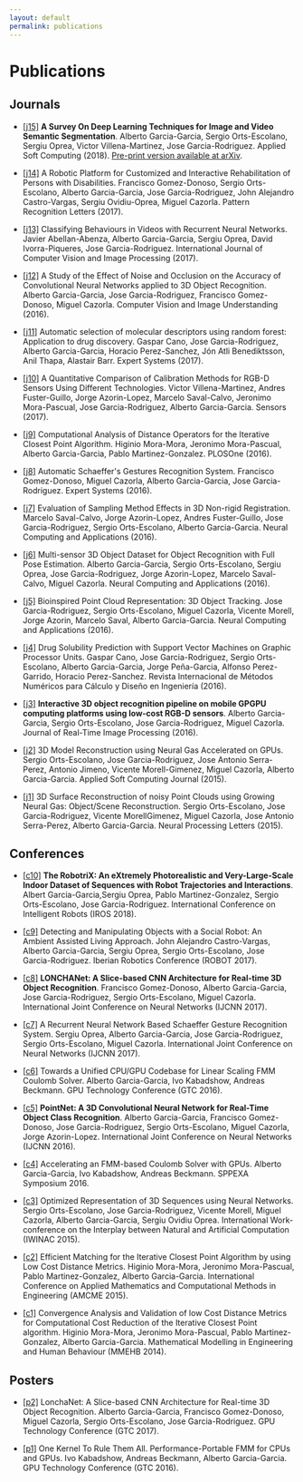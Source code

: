```yaml
---
layout: default
permalink: publications
---
```


# Publications

## Journals

- [[j15]](https://www.sciencedirect.com/science/article/pii/S1568494618302813) __A Survey On Deep Learning Techniques for Image and Video Semantic Segmentation__. Alberto Garcia-Garcia, Sergio Orts-Escolano, Sergiu Oprea, Victor Villena-Martinez, Jose Garcia-Rodriguez. Applied Soft Computing (2018). [Pre-print version available at arXiv](https://arxiv.org/abs/1704.06857).

- [[j14]](http://www.sciencedirect.com/science/article/pii/S0167865517301903) A Robotic Platform for Customized and Interactive Rehabilitation of Persons with Disabilities. Francisco Gomez-Donoso, Sergio Orts-Escolano, Alberto Garcia-Garcia, Jose Garcia-Rodriguez, John Alejandro Castro-Vargas, Sergiu Ovidiu-Oprea, Miguel Cazorla. Pattern Recognition Letters (2017).

- [[j13]](https://www.igi-global.com/article/classifying-behaviours-in-videos-with-recurrent-neural-networks/195006) Classifying Behaviours in Videos with Recurrent Neural Networks. Javier Abellan-Abenza, Alberto Garcia-Garcia, Sergiu Oprea, David Ivorra-Piqueres, Jose Garcia-Rodriguez. International Journal of Computer Vision and Image Processing (2017).

- [[j12]](http://www.sciencedirect.com/science/article/pii/S1077314217301182) A Study of the Effect of Noise and Occlusion on the Accuracy of Convolutional Neural Networks applied to 3D Object Recognition. Alberto Garcia-Garcia, Jose Garcia-Rodriguez, Francisco Gomez-Donoso, Miguel Cazorla. Computer Vision and Image Understanding (2016).

- [[j11]](http://www.sciencedirect.com/science/article/pii/S0957417416306819) Automatic selection of molecular descriptors using random forest: Application to drug discovery. Gaspar Cano, Jose Garcia-Rodriguez, Alberto Garcia-Garcia, Horacio Perez-Sanchez, Jón Atli Benediktsson, Anil Thapa, Alastair Barr. Expert Systems (2017).

- [[j10]](http://www.mdpi.com/1424-8220/17/2/243/htm) A Quantitative Comparison of Calibration Methods for RGB-D Sensors Using Different Technologies. Victor Villena-Martinez, Andres Fuster-Guillo, Jorge Azorin-Lopez, Marcelo Saval-Calvo, Jeronimo Mora-Pascual, Jose Garcia-Rodriguez, Alberto Garcia-Garcia. Sensors (2017).

- [[j9]](http://journals.plos.org/plosone/article?id=10.1371/journal.pone.0164694) Computational Analysis of Distance Operators for the Iterative Closest Point Algorithm. Higinio Mora-Mora, Jeronimo Mora-Pascual, Alberto Garcia-Garcia, Pablo Martinez-Gonzalez. PLOSOne (2016).

- [[j8]](http://onlinelibrary.wiley.com/doi/10.1111/exsy.12160/abstract) Automatic Schaeffer's Gestures Recognition System. Francisco Gomez-Donoso, Miguel Cazorla, Alberto Garcia-Garcia, Jose Garcia-Rodriguez. Expert Systems (2016).

- [[j7]](http://link.springer.com/article/10.1007/s00521-016-2258-z) Evaluation of Sampling Method Effects in 3D Non-rigid Registration. Marcelo Saval-Calvo, Jorge Azorin-Lopez, Andres Fuster-Guillo, Jose Garcia-Rodriguez, Sergio Orts-Escolano, Alberto Garcia-Garcia. Neural Computing and Applications (2016).

- [[j6]](http://link.springer.com/article/10.1007%2Fs00521-016-2224-9) Multi-sensor 3D Object Dataset for Object Recognition with Full Pose Estimation. Alberto Garcia-Garcia, Sergio Orts-Escolano, Sergiu Oprea, Jose Garcia-Rodriguez, Jorge Azorin-Lopez, Marcelo Saval-Calvo, Miguel Cazorla. Neural Computing and Applications (2016).

- [[j5]](http://link.springer.com/article/10.1007/s00521-016-2585-0) Bioinspired Point Cloud Representation: 3D Object Tracking. Jose Garcia-Rodriguez, Sergio Orts-Escolano, Miguel Cazorla, Vicente Morell, Jorge Azorin, Marcelo Saval, Alberto Garcia-Garcia. Neural Computing and Applications (2016). 

- [[j4]](http://www.sciencedirect.com/science/article/pii/S0213131516000067) Drug Solubility Prediction with Support Vector Machines on Graphic Processor Units. Gaspar Cano, Jose Garcia-Rodriguez, Sergio Orts-Escolano, Alberto Garcia-Garcia, Jorge Peña-Garcia, Alfonso Perez-Garrido, Horacio Perez-Sanchez. Revista Internacional de Métodos Numéricos para Cálculo y Diseño en Ingeniería (2016).

- [[j3]](http://link.springer.com/article/10.1007/s11554-016-0607-x) __Interactive 3D object recognition pipeline on mobile GPGPU computing platforms using low-cost RGB-D sensors__. Alberto Garcia-Garcia, Sergio Orts-Escolano, Jose Garcia-Rodriguez, Miguel Cazorla. Journal of Real-Time Image Processing (2016).

- [[j2]](http://www.sciencedirect.com/science/article/pii/S1568494615002008) 3D Model Reconstruction using Neural Gas Accelerated on GPUs. Sergio Orts-Escolano, Jose Garcia-Rodriguez, Jose Antonio Serra-Perez, Antonio Jimeno, Vicente Morell-Gimenez, Miguel Cazorla, Alberto Garcia-Garcia. Applied Soft Computing Journal (2015).

- [[j1]](http://link.springer.com/article/10.1007%2Fs11063-015-9421-x) 3D Surface Reconstruction of noisy Point Clouds using Growing Neural Gas: Object/Scene Reconstruction. Sergio Orts-Escolano, Jose Garcia-Rodriguez, Vicente MorellGimenez, Miguel Cazorla, Jose Antonio Serra-Perez, Alberto Garcia-Garcia. Neural Processing Letters (2015).

## Conferences

- [[c10]](#) __The RobotriX: An eXtremely Photorealistic and Very-Large-Scale Indoor Dataset of Sequences with Robot Trajectories and Interactions__. Albert Garcia-Garcia,Sergiu Oprea, Pablo Martinez-Gonzalez, Sergio Orts-Escolano, Jose Garcia-Rodriguez. International Conference on Intelligent Robots (IROS 2018).

- [[c9]](https://link.springer.com/chapter/10.1007/978-3-319-70833-1_50) Detecting and Manipulating Objects with a Social Robot: An Ambient Assisted Living Approach. John Alejandro Castro-Vargas, Alberto Garcia-Garcia, Sergiu Oprea, Sergio Orts-Escolano, Jose Garcia-Rodriguez. Iberian Robotics Conference (ROBOT 2017).

- [[c8]](http://ieeexplore.ieee.org/abstract/document/7965883/) __LONCHANet: A Slice-based CNN Architecture for Real-time 3D Object Recognition__. Francisco Gomez-Donoso, Alberto Garcia-Garcia, Jose Garcia-Rodriguez, Sergio Orts-Escolano, Miguel Cazorla. International Joint Conference on Neural Networks (IJCNN 2017).

- [[c7]](http://ieeexplore.ieee.org/abstract/document/7965885/) A Recurrent Neural Network Based Schaeffer Gesture Recognition System. Sergiu Oprea, Alberto Garcia-Garcia, Jose Garcia-Rodriguez, Sergio Orts-Escolano, Miguel Cazorla. International Joint Conference on Neural Networks (IJCNN 2017).

- [[c6]](http://on-demand.gputechconf.com/gtc/2016/presentation/s6286-albert-garcia-towards-a-unified-cpu-gpu-codebase.pdf) Towards a Unified CPU/GPU Codebase for Linear Scaling FMM Coulomb Solver. Alberto Garcia-Garcia, Ivo Kabadshow, Andreas Beckmann. GPU Technology Conference (GTC 2016).

- [[c5]](http://ieeexplore.ieee.org/abstract/document/7727386/) __PointNet: A 3D Convolutional Neural Network for Real-Time Object Class Recognition__. Alberto Garcia-Garcia, Francisco Gomez-Donoso, Jose Garcia-Rodriguez, Sergio Orts-Escolano, Miguel Cazorla, Jorge Azorin-Lopez. International Joint Conference on Neural Networks (IJCNN 2016).

- [[c4]](http://link.springer.com/chapter/10.1007/978-3-319-40528-5_22) Accelerating an FMM-based Coulomb Solver with GPUs. Alberto Garcia-Garcia, Ivo Kabadshow, Andreas Beckmann. SPPEXA Symposium 2016.

- [[c3]](http://link.springer.com/chapter/10.1007/978-3-319-18833-1_27) Optimized Representation of 3D Sequences using Neural Networks. Sergio Orts-Escolano, Jose Garcia-Rodriguez, Vicente Morell, Miguel Cazorla, Alberto Garcia-Garcia, Sergiu Ovidiu Oprea. International Work-conference on the Interplay between Natural and Artificial Computation (IWINAC 2015). 

- [[c2]]() Efficient Matching for the Iterative Closest Point Algorithm by using Low Cost Distance Metrics. Higinio Mora-Mora, Jeronimo Mora-Pascual, Pablo Martinez-Gonzalez, Alberto Garcia-Garcia. International Conference on Applied Mathematics and Computational Methods in Engineering (AMCME 2015).

- [[c1]]() Convergence Analysis and Validation of low Cost Distance Metrics for Computational Cost Reduction of the Iterative Closest Point algorithm. Higinio Mora-Mora, Jeronimo Mora-Pascual, Pablo Martinez-Gonzalez, Alberto Garcia-Garcia. Mathematical Modelling in Engineering and Human Behaviour (MMEHB 2014).

## Posters

- [[p2]](http://www.dtic.ua.es/~agarcia/en/publications/%7Bhttp://www.gputechconf.com/resources/poster-gallery/2017/deep-learning-artificial-intelligence) LonchaNet: A Slice-based CNN Architecture for Real-time 3D Object Recognition. Alberto Garcia-Garcia, Francisco Gomez-Donoso, Miguel Cazorla, Sergio Orts-Escolano, Jose Garcia-Rodriguez. GPU Technology Conference (GTC 2017).

- [[p1]](http://www.gputechconf.com/resources/poster-gallery/2016/algorithms) One Kernel To Rule Them All. Performance-Portable FMM for CPUs and GPUs. Ivo Kabadshow, Andreas Beckmann, Alberto Garcia-Garcia. GPU Technology Conference (GTC 2016).
